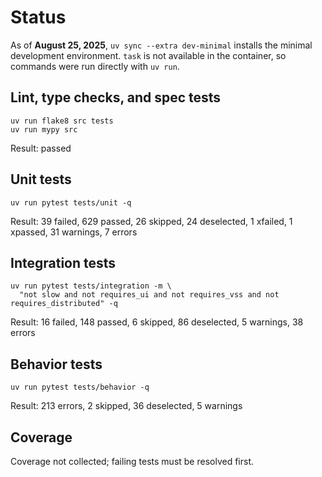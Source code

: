 # Status

As of **August 25, 2025**, `uv sync --extra dev-minimal` installs the minimal
development environment. `task` is not available in the container, so commands
were run directly with `uv run`.

## Lint, type checks, and spec tests
```text
uv run flake8 src tests
uv run mypy src
```
Result: passed

## Unit tests
```text
uv run pytest tests/unit -q
```
Result: 39 failed, 629 passed, 26 skipped, 24 deselected, 1 xfailed, 1 xpassed,
31 warnings, 7 errors

## Integration tests
```text
uv run pytest tests/integration -m \
  "not slow and not requires_ui and not requires_vss and not requires_distributed" -q
```
Result: 16 failed, 148 passed, 6 skipped, 86 deselected, 5 warnings, 38 errors

## Behavior tests
```text
uv run pytest tests/behavior -q
```
Result: 213 errors, 2 skipped, 36 deselected, 5 warnings

## Coverage
Coverage not collected; failing tests must be resolved first.
